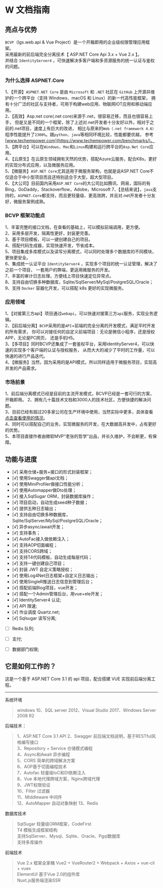 ﻿# W 文档指南
## 亮点与优势

`BCVP`（lgs.web.api & Vue Project）是一个开箱即用的企业级权限管理应用框架。  
采用最新的前后端完全分离技术【 ASP.NET Core Api 3.x + Vue 2.x 】。  
并结合 `IdentityServer4` ，可快速解决多客户端和多资源服务的统一认证与鉴权的问题。   
  

### 为什么选择 ASPNET.Core
1、【开源】`ASPNET.NET Core` 是由 `Microsoft` 和 `.NET` 社区在 `GitHub` 上开源并维护的一个跨平台（支持 Windows、macOS 和 Linux）的新一代高性能框架，
拥有十分广泛的社区与支持者，可用于构建web应用、物联网IOT应用和移动端应用。  
2、【高效】Asp.net core(.net core)来源于.net，很容易迁移，而且也很容易上手，
但是又是不同的一个框架，除了上述对.net开发者十分友好以外，相对于之前的.net项目，速度上有巨大的改进，
相比与原来的`Web（.net framework 4.6）`程序性能提升了`2300%`。跟`python`、`java`等相同环境比较，性能都要优越，
参考[www.techempower.com](https://www.techempower.com/benchmarks/)。  
3、【跨平台】可以在`Windows`、`Mac`和`Linux`构建和运行跨平台的`Asp.Net Core`应用。  
4、【云原生】在云原生领域拥有天然的优势，搭配Azure云服务，配合K8s，更好的实现分布式应用，以及微服务应用。   
5、【微服务】`ASP.NET Core`尤其适用于微服务架构，也就是说ASP.NET Core不仅适合于中小型项目而且还特别适合于大型，超大型项目。  
6、【大公司】目前国内采用`ASP.NET Core`的大公司比如腾讯、网易，国际的有Bing，GoDaddy，Stackoverflow，Adobe，Microsoft
7、【总结来说】，`java`支持的，`ASPNET.Core`都支持，而且更轻量级、更高效跨，并且对.net开发者十分友好，微服务案例成熟。



### BCVP 框架功能点
1、丰富完整的接口文档，在查看的基础上，可以模拟前端调用，更方便。  
2、采用多层开发，隔离性更好，封装更完善。  
3、基于项目模板，可以一键创建自己的项目。  
4、搭配代码生成器，实现快速开发，节省成本。  
5、项目集成多库模式以及读写分离模式，可以同时处理多个数据库的不同模块，更快更安全。  
6、集成统一认证平台 `IdentityServer4` ，实现多个项目的统一认证管理，解决了之前一个项目，
一套用户的弊端，更适用微服务的开发。  
7、丰富的审计日志处理，方便线上项目快速定位异常点。  
8、支持自由切换多种数据库，Sqlite/SqlServer/MySql/PostgreSQL/Oracle；  
9、支持 `Docker` 容器化开发，可以搭配 k8s 更好的实现微服务。  


### 应用领域
1、【对接第三方api】项目通过`webapi`，可以快速对接第三方`api`服务，实现业务逻辑。  
2、【前后端分离】`BCVP`采用的是`API`+前端的完全分离的开发模式，满足平时开发的所有需求，
你可以对接任何的自定义前端项目：无论是微信小程序，还是授权APP，无论是PC网页，
还是手机H5。  
3、【多项目】同时BCVP还集成了一套鉴权平台，采用IdentityServer4，可以快速的实现多个客户端的认证与授权服务，
从而大大的减少了平时的工作量，可以快速的进行产品迭代。  
4、【微服务】当然，因为采用的是API模式，所以同样适用于微服务项目，实现高并发的产品需求。  



### 市场前景
1、前后端分离模式已经是目前的主流开发模式，BCVP已经是一套可行的方案，开箱即用。 
2、拥有几十篇技术文档和3000人的技术社区，方便快捷的解决问题。  
3、目前已经有超过20多家公司在生产环境中使用，当然实际中更多，具体查看 [点击查看使用的情况](https://github.com/anjoy8/lgs.web.api/issues/75)。  
4、同时可以搭配自己的业务，实现微服务的开发，在大数据高并发中，占有更好的优势。  
5、本项目直接作者由微软MVP“老张的哲学”出品，并长久维护，不会断更，有保障。



## 功能与进度

- [√] 采用仓储+服务+接口的形式封装框架；
- [√] 使用Swagger做api文档；
- [√] 使用MiniProfiler做接口性能分析；
- [√] 使用Automapper做Dto处理；
- [√] 接入SqlSugar ORM，封装数据库操作；
- [√] 项目启动，自动生成seed种子数据；
- [√] 提供五种日志输出；
- [√] 支持自由切换多种数据库，Sqlite/SqlServer/MySql/PostgreSQL/Oracle；
- [√] 异步async/await开发；
- [√] 支持事务；
- [√] AutoFac接入做依赖注入；
- [√] 支持AOP切面编程；
- [√] 支持CORS跨域；
- [√] 支持T4代码模板，自动生成每层代码；
- [√] 支持一键创建自己项目；
- [√] 封装 JWT 自定义策略授权；
- [√] 使用Log4Net日志框架+自定义日志输出；
- [√] 使用SingleR推送日志信息到管理后台；
- [√] 搭配前端Blog项目，vue开发；
- [√] 搭配一个Admin管理后台，用vue+ele开发；
- [√] IdentityServer4 认证;
- [√] API 限速;
- [√] 作业调度 Quartz.net;
- [√] Sqlsugar 读写分离;
- [ ] Redis 队列;
- [ ] 支付;
- [ ] 数据部门权限;



## 它是如何工作的？

这是一个基于 ASP.NET Core 3.1 的 api 项目，配合搭建 VUE 实现前后端分离工程。

**************************************************************
系统环境

> windows 10、SQL server 2012、Visual Studio 2017、Windows Server 2008 R2

后端技术：

> 1、ASP.NET Core 3.1 API 
 2、Swagger 前后端文档说明，基于RESTful风格编写接口  
 3、Repository + Service 仓储模式编程  
 4、Async和Await 异步编程  
 5、CORS 简单的跨域解决方案  
 6、AOP基于切面编程技术  
 7、Autofac 轻量级IoC和DI依赖注入  
 8、Vue 本地代理跨域方案，Nginx跨域代理  
 9、JWT权限验证  
10、Filter 过滤器  
11、Middleware 中间件  
12、AutoMapper 自动对象映射
13、Redis  


数据库技术

> SqlSugar 轻量级ORM框架，CodeFirst  
 T4 模板生成框架结构  
 支持SqlServer、Mysql、Sqlite、Oracle、Pgql数据库  
 支持多库操作




前端技术

> Vue 2.x 框架全家桶 Vue2 + VueRouter2 + Webpack + Axios + vue-cli + vuex  
ElementUI 基于Vue 2.0的组件库  
Nuxt.js服务端渲染SSR  



